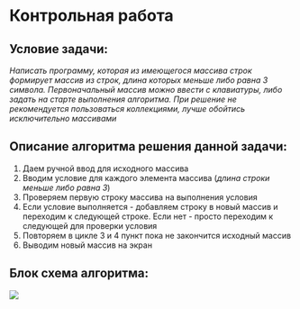 # Контрольная работа
## Условие задачи:

*Написать программу, которая из имеющегося массива строк формирует массив из строк, длина которых меньше либо равна 3 символа. Первоначальный массив можно ввести с клавиатуры, либо задать на старте выполнения алгоритма. При решение не рекомендуется пользоваться коллекциями, лучше обойтись исключительно массивами*

## Описание алгоритма решения данной задачи:
1. Даем ручной ввод для исходного массива
2. Вводим условие для каждого элемента массива (*длина строки меньше либо равна 3*)
3. Проверяем первую строку массива на выполнения условия
4. Если условие выполняется - добавляем строку в новый массив и переходим к следующей строке. Если нет - просто переходим к следующей для проверки условия 
5. Повторяем в цикле 3 и 4 пункт пока не закончится исходный массив
6. Выводим новый массив на экран

## Блок схема алгоритма:
![](Diagr.png)
